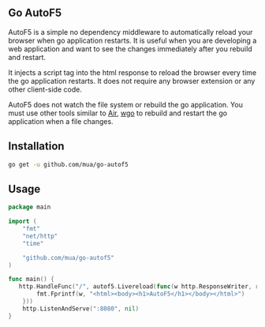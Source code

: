 ## Go AutoF5

AutoF5 is a simple no dependency middleware to automatically reload your browser when go application restarts. It is useful when you are developing a web application and want to see the changes immediately after you rebuild and restart.

It injects a script tag into the html response to reload the browser every time the go application restarts. It does not require any browser extension or any other client-side code.

AutoF5 does not watch the file system or rebuild the go application. You must use other tools similar to [Air](https://github.com/cosmtrek/air), [wgo](https://github.com/bokwoon95/wgo) to rebuild and restart the go application when a file changes.

## Installation

```bash
go get -u github.com/mua/go-autof5
```

## Usage

```go
package main

import (
    "fmt"
    "net/http"
    "time"

    "github.com/mua/go-autof5"
)

func main() {    
   http.HandleFunc("/", autof5.Livereload(func(w http.ResponseWriter, r *http.Request) {
        fmt.Fprintf(w, "<html><body><h1>AutoF5</h1></body></html>")
    }))
    http.ListenAndServe(":8080", nil)
}
```